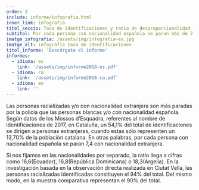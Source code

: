 ```yaml
---
order: 2
include: informe/infografia.html
inner_link: infografia
titol_seccio: Tasa de identificaciones y ratio de desproporcionalidad
subtitol: Por cada persona con nacionalidad española se paran más de 7 con nacionalidad extranjera
imatge_infografia: /assets/img/infografia-es.jpg
imatge_alt: infografia tasa de identificaciones
titol_informe: 'Descárgate el informe'
informes:
  - idioma: es
    link: '/assets/img/informe2018-es.pdf'
  - idioma: ca
    link: '/assets/img/informe2018-ca.pdf'
  - idioma: en
    link: ''
---
```


Las personas racializadas y/o con nacionalidad extranjera son más paradas por la policía que las personas blancas y/o con nacionalidad española. Según datos de los Mossos d’Esquadra, referentes al nombre de identificaciones de 2017, en Cataluña, un 54,1% del total de identificaciones se dirigen a personas extranjeras, cuando estas sólo representen un 13,70% de la población catalana. En otras palabras, por cada persona con nacionalidad española se paran 7,4 con nacionalidad extranjera.

Si nos fijamos en las nacionalidades por separado, la ratio llega a cifras como 16,6(Ecuador), 16,8(República Dominicana) o 18,3(Argelia). En la investigación basada en la observación directa realizada en Ciutat Vella, las personas racializadas identificadas constituyen el 94% del total. Del mismo modo, en la muestra comparativa representan el 90% del total.
